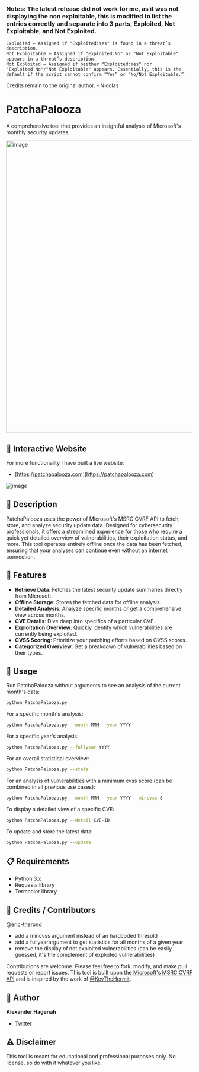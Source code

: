 ### Notes:  The latest release did not work for me, as it was not displaying the non exploitable, this is modified to list the entries correctly and separate into 3 parts, Exploited, Not Exploitable, and Not Exploited.
```
Exploited – Assigned if "Exploited:Yes" is found in a threat’s description.
Not Exploitable – Assigned if "Exploited:No" or "Not Exploitable" appears in a threat’s description.
Not Exploited – Assigned if neither "Exploited:Yes" nor "Exploited:No"/"Not Exploitable" appears. Essentially, this is the default if the script cannot confirm “Yes” or “No/Not Exploitable.”
```
Credits remain to the original author. - Nicolas

# PatchaPalooza

A comprehensive tool that provides an insightful analysis of Microsoft's monthly security updates.

<img width="788" alt="image" src="https://github.com/xaitax/PatchaPalooza/assets/5014849/f9be5f38-8238-4f3e-857c-94e5cac59be6">

## 🔗 Interactive Website

For more functionality I have built a live website: 
* [https://patchapalooza.com](https://patchapalooza.com)

![image](https://github.com/xaitax/PatchaPalooza/assets/5014849/165f30a0-913a-4afb-9b4e-df90a36accfc)

## 📜 Description

PatchaPalooza uses the power of Microsoft's MSRC CVRF API to fetch, store, and analyze security update data. Designed for cybersecurity professionals, it offers a streamlined experience for those who require a quick yet detailed overview of vulnerabilities, their exploitation status, and more. This tool operates entirely offline once the data has been fetched, ensuring that your analyses can continue even without an internet connection.

## 🌟 Features

- **Retrieve Data**: Fetches the latest security update summaries directly from Microsoft.
- **Offline Storage**: Stores the fetched data for offline analysis.
- **Detailed Analysis**: Analyze specific months or get a comprehensive view across months.
- **CVE Details**: Dive deep into specifics of a particular CVE.
- **Exploitation Overview**: Quickly identify which vulnerabilities are currently being exploited.
- **CVSS Scoring**: Prioritize your patching efforts based on CVSS scores.
- **Categorized Overview**: Get a breakdown of vulnerabilities based on their types.

## 🚀 Usage

Run PatchaPalooza without arguments to see an analysis of the current month's data:
```bash
python PatchaPalooza.py
```

For a specific month's analysis:
```bash
python PatchaPalooza.py --month MMM --year YYYY
```

For a specific year's analysis:
```bash
python PatchaPalooza.py --fullyear YYYY
```

For an overall statistical overview:
```bash
python PatchaPalooza.py --stats
```

For an analysis of vulnerabilities with a minimum cvss score (can be combined in all previous use cases):
```bash
python PatchaPalooza.py --month MMM --year YYYY --mincvss 8
```

To display a detailed view of a specific CVE:
```bash
python PatchaPalooza.py --detail CVE-ID
```

To update and store the latest data:
```bash
python PatchaPalooza.py --update
```

## 📋 Requirements

- Python 3.x
- Requests library
- Termcolor library

## 👏 Credits / Contributors

[@eric-therond](https://github.com/eric-therond)

- add a mincvss argument instead of an hardcoded thresold
- add a fullyearargument to get statistics for all months of a given year
- remove the display of not exploited vulnerabilities (can be easily guessed, it's the complement of exploited vulnerabilities)

Contributions are welcome. Please feel free to fork, modify, and make pull requests or report issues.
This tool is built upon the [Microsoft's MSRC CVRF API](https://api.msrc.microsoft.com/cvrf/v2.0/swagger/index) and is inspired by the work of [@KevTheHermit](https://github.com/Immersive-Labs-Sec/msrc-api/tree/main).

## 📌 Author

**Alexander Hagenah**
- [Twitter](https://twitter.com/xaitax)

## ⚠️ Disclaimer

This tool is meant for educational and professional purposes only. No license, so do with it whatever you like.
